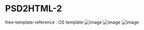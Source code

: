 # PSD2HTML-2
free-template-reference : OS template
![image](https://user-images.githubusercontent.com/100848941/162627489-a6b8e47a-9d37-4f41-b77c-fc8ce2e06468.png)
![image](https://user-images.githubusercontent.com/100848941/162627509-648c688c-2f1b-429b-8d73-669e2ccfcd86.png)
![image](https://user-images.githubusercontent.com/100848941/162627520-75aa114d-05f6-40ec-8981-59f52102b510.png)
